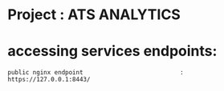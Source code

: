 # Project : ATS ANALYTICS

# accessing services endpoints:
    public nginx endpoint                           : https://127.0.0.1:8443/
